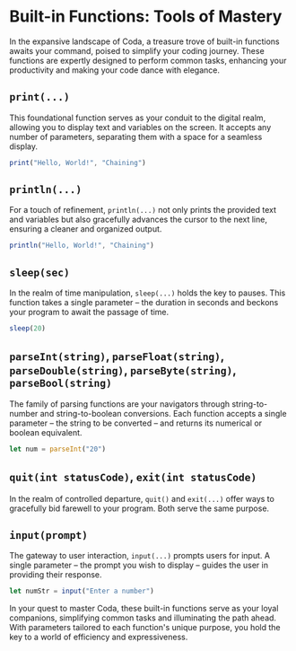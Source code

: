 # Built-in Functions: Tools of Mastery

In the expansive landscape of Coda, a treasure trove of built-in functions awaits your command, poised to simplify your coding journey. These functions are expertly designed to perform common tasks, enhancing your productivity and making your code dance with elegance.

## `print(...)`
This foundational function serves as your conduit to the digital realm, allowing you to display text and variables on the screen. It accepts any number of parameters, separating them with a space for a seamless display.

```js
print("Hello, World!", "Chaining")
```

## `println(...)`
For a touch of refinement, `println(...)` not only prints the provided text and variables but also gracefully advances the cursor to the next line, ensuring a cleaner and organized output.

```js
println("Hello, World!", "Chaining")
```

## `sleep(sec)`
In the realm of time manipulation, `sleep(...)` holds the key to pauses. This function takes a single parameter – the duration in seconds and beckons your program to await the passage of time.

```js
sleep(20)
```

## `parseInt(string)`, `parseFloat(string)`, `parseDouble(string)`, `parseByte(string)`, `parseBool(string)`
The family of parsing functions are your navigators through string-to-number and string-to-boolean conversions. Each function accepts a single parameter – the string to be converted – and returns its numerical or boolean equivalent.

```js
let num = parseInt("20")
```

## `quit(int statusCode)`, `exit(int statusCode)`
In the realm of controlled departure, `quit()` and `exit(...)` offer ways to gracefully bid farewell to your program. Both serve the same purpose.

## `input(prompt)`
The gateway to user interaction, `input(...)` prompts users for input. A single parameter – the prompt you wish to display – guides the user in providing their response.

```js
let numStr = input("Enter a number")
```

In your quest to master Coda, these built-in functions serve as your loyal companions, simplifying common tasks and illuminating the path ahead. With parameters tailored to each function's unique purpose, you hold the key to a world of efficiency and expressiveness.